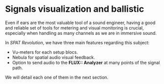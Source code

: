 # Signals visualization and ballistic

<!--TODO : Add pictures -->

Even if ears are the most valuable tool of a sound engineer, having a good and reliable set of tools for metering and visual monitoring is crucial, especially when handling as many channels as we are in immersive sound.

In _SPAT Revolution_, we have three main features regarding this subject:
+ Vu-meters for each setup blocs.
+ Nebula for spatial audio visual feedback.
+ Option to send audio to the **FLUX:: Analyzer** at many points of the signal path.

We will detail each one of them in the next section.
